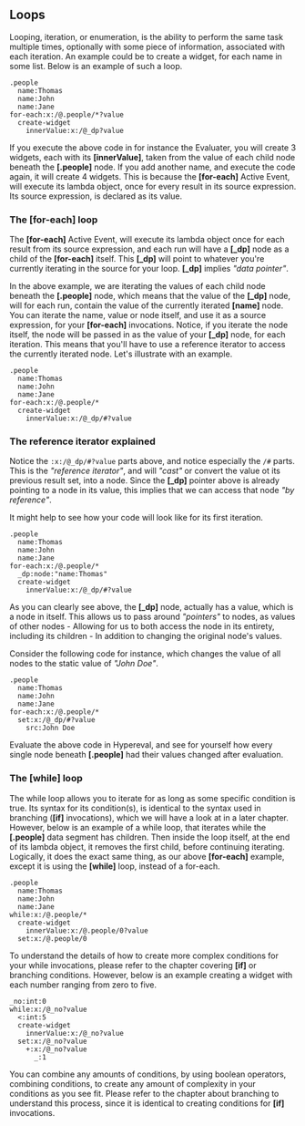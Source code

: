 
## Loops

Looping, iteration, or enumeration, is the ability to perform the same task multiple times, optionally with some piece of information, 
associated with each iteration. An example could be to create a widget, for each name in some list. Below is an example of such a loop.

```hyperlambda-snippet
.people
  name:Thomas
  name:John
  name:Jane
for-each:x:/@.people/*?value
  create-widget
    innerValue:x:/@_dp?value
```

If you execute the above code in for instance the Evaluater, you will create 3 widgets, each with its **[innerValue]**, taken from 
the value of each child node beneath the **[.people]** node. If you add another name, and execute the code again, it will create 4 
widgets. This is because the **[for-each]** Active Event, will execute its lambda object, once for every result in its source 
expression. Its source expression, is declared as its value.

### The [for-each] loop

The **[for-each]** Active Event, will execute its lambda object once for each result from its source expression, and each run 
will have a **[\_dp]** node as a child of the **[for-each]** itself. This **[\_dp]** will point to whatever you're currently 
iterating in the source for your loop. **[\_dp]** implies *"data pointer"*.

In the above example, we are iterating the values of each child node beneath the **[.people]** node, which means that the 
value of the **[\_dp]** node, will for each run, contain the value of the currently iterated **[name]** node. You can iterate 
the name, value or node itself, and use it as a source expression, for your **[for-each]** invocations. Notice, if you iterate 
the node itself, the node will be passed in as the value of your **[\_dp]** node, for each iteration. This means that you'll 
have to use a reference iterator to access the currently iterated node. Let's illustrate with an example.

```hyperlambda
.people
  name:Thomas
  name:John
  name:Jane
for-each:x:/@.people/*
  create-widget
    innerValue:x:/@_dp/#?value
```

### The reference iterator explained

Notice the `:x:/@_dp/#?value` parts above, and notice especially the `/#` parts. This is the _"reference iterator"_, and will
_"cast"_ or convert the value ot its previous result set, into a node. Since the **[\_dp]** pointer above is already pointing
to a node in its value, this implies that we can access that node _"by reference"_.

It might help to see how your code will look like for its first iteration.

```hyperlambda
.people
  name:Thomas
  name:John
  name:Jane
for-each:x:/@.people/*
  _dp:node:"name:Thomas"
  create-widget
    innerValue:x:/@_dp/#?value
```

As you can clearly see above, the **[\_dp]** node, actually has a value, which is a node in itself. This allows us to pass 
around *"pointers"* to nodes, as values of other nodes - Allowing for us to both access the node in its entirety, including 
its children - In addition to changing the original node's values.

Consider the following code for instance, which changes the value of all nodes to the static value of *"John Doe"*.

```hyperlambda
.people
  name:Thomas
  name:John
  name:Jane
for-each:x:/@.people/*
  set:x:/@_dp/#?value
    src:John Doe
```

Evaluate the above code in Hypereval, and see for yourself how every single node beneath **[.people]** had their values 
changed after evaluation.

### The [while] loop

The while loop allows you to iterate for as long as some specific condition is true. Its syntax for its condition(s), is 
identical to the syntax used in branching (**[if]** invocations), which we will have a look at in a later chapter. However, 
below is an example of a while loop, that iterates while the **[.people]** data segment has children. Then inside the loop 
itself, at the end of its lambda object, it removes the first child, before continuing iterating. Logically, it does the 
exact same thing, as our above **[for-each]** example, except it is using the **[while]** loop, instead of a for-each.

```hyperlambda
.people
  name:Thomas
  name:John
  name:Jane
while:x:/@.people/*
  create-widget
    innerValue:x:/@.people/0?value
  set:x:/@.people/0
```

To understand the details of how to create more complex conditions for your while invocations, please refer to the chapter 
covering **[if]** or branching conditions. However, below is an example creating a widget with each number ranging from 
zero to five.

```hyperlambda
_no:int:0
while:x:/@_no?value
  <:int:5
  create-widget
    innerValue:x:/@_no?value
  set:x:/@_no?value
    +:x:/@_no?value
      _:1
```

You can combine any amounts of conditions, by using boolean operators, combining conditions, to create any amount of 
complexity in your conditions as you see fit. Please refer to the chapter about branching to understand this process, 
since it is identical to creating conditions for **[if]** invocations.
